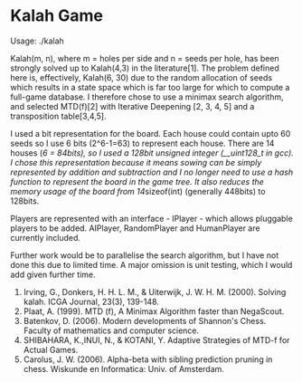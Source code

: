 Kalah Game
==========

Usage: ./kalah

Kalah(m, n), where m = holes per side and n = seeds per hole, has been strongly
solved up to Kalah(4,3) in the literature[1].  The problem defined here is,
effectively, Kalah(6, 30) due to the random allocation of seeds which results in
a state space which is far too large for which to compute a full-game database.
I therefore chose to use a minimax search algorithm, and selected MTD(f)[2] with
Iterative Deepening [2, 3, 4, 5] and a transposition table[3,4,5].

I used a bit representation for the board.  Each house could contain upto 60
seeds so I use 6 bits (2^6-1=63) to represent each house.  There are 14 houses
(*6 = 84bits), so I used a 128bit unsigned integer (__uint128_t in gcc).  I
chose this representation because it means sowing can be simply represented by
addition and subtraction and I no longer need to use a hash function to
represent the board in the game tree.  It also reduces the memory usage of the
board from 14*sizeof(int) (generally 448bits) to 128bits.

Players are represented with an interface - IPlayer - which allows pluggable
players to be added.  AIPlayer, RandomPlayer and HumanPlayer are currently
included.

Further work would be to parallelise the search algorithm, but I have not done
this due to limited time. A major omission is unit testing, which I would add
given further time.

1. Irving, G., Donkers, H. H. L. M., & Uiterwijk, J. W. H. M. (2000). Solving
kalah. ICGA Journal, 23(3), 139-148.
2. Plaat, A. (1999). MTD (f), A Minimax Algorithm faster than NegaScout.
3. Batenkov, D. (2006). Modern developments of Shannon's Chess. Faculty of
mathematics and computer science.
4. SHIBAHARA, K.,INUI, N., & KOTANI, Y. Adaptive Strategies of MTD-f for Actual
Games.
5. Carolus, J. W. (2006). Alpha-beta with sibling prediction pruning in chess.
Wiskunde en Informatica: Univ. of Amsterdam.
